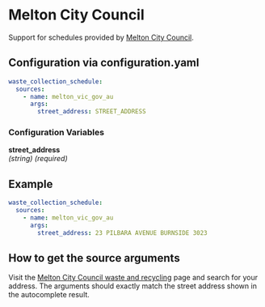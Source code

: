 # Melton City Council

Support for schedules provided by [Melton City Council](https://www.melton.vic.gov.au/My-Area).

## Configuration via configuration.yaml

```yaml
waste_collection_schedule:
  sources:
    - name: melton_vic_gov_au
      args:
        street_address: STREET_ADDRESS
```

### Configuration Variables

**street_address**  
*(string) (required)*

## Example

```yaml
waste_collection_schedule:
  sources:
    - name: melton_vic_gov_au
      args:
        street_address: 23 PILBARA AVENUE BURNSIDE 3023
```

## How to get the source arguments

Visit the [Melton City Council waste and recycling](https://www.melton.vic.gov.au/My-Area) page and search for your address. The arguments should exactly match the street address shown in the autocomplete result.
